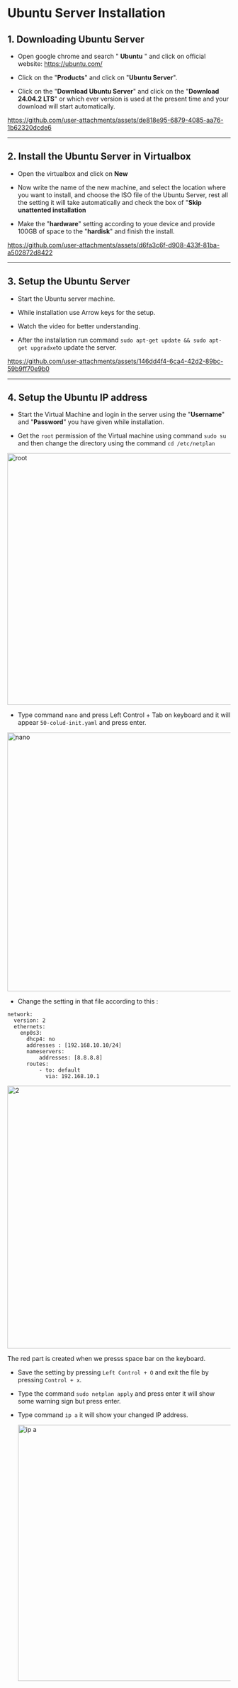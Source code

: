 # Ubuntu Server Installation

## 1. Downloading Ubuntu Server

- Open google chrome and search " **Ubuntu** " and click on official website:  https://ubuntu.com/

- Click on the "**Products**" and click on "**Ubuntu Server**".
  
- Click on the "**Download Ubuntu Server**" and click on the "**Download 24.04.2 LTS**" or which ever version is
  used at the present time and your download will start  automatically.

https://github.com/user-attachments/assets/de818e95-6879-4085-aa76-1b62320dcde6

---

## 2. Install the Ubuntu Server in Virtualbox

- Open the virtualbox and click on **New**
  
- Now write the name of the new machine, and select the location where you want to install, and
  choose the ISO file of the Ubuntu Server, rest all the setting it will take automatically and check the box of "**Skip unattented installation**
  
- Make the "**hardware**" setting according to youe device and provide 100GB of space to the "**hardisk**" and finish the install.

https://github.com/user-attachments/assets/d6fa3c6f-d908-433f-81ba-a502872d8422

---

## 3. Setup the Ubuntu Server

- Start the Ubuntu server machine.
  
- While installation use Arrow keys for the setup.
  
- Watch the video for better understanding.
  
- After the installation run command `sudo apt-get update && sudo apt-get upgradxe`to update the server.
  
https://github.com/user-attachments/assets/146dd4f4-6ca4-42d2-89bc-59b9ff70e9b0

---

## 4. Setup the Ubuntu IP address

- Start the Virtual Machine and login in the server using the "**Username**" and "**Password**" you have given while installation.
  
- Get the `root` permission of the Virtual machine using command `sudo su` and then change the directory using the command `cd /etc/netplan`

<img width="1108" height="568" alt="root " src="https://github.com/user-attachments/assets/fa442d33-d707-4b5b-af76-5aa87f3f9d1a" />

- Type command `nano` and press Left Control + Tab on keyboard and it will appear `50-colud-init.yaml` and press enter.
 
<img width="1095" height="584" alt="nano " src="https://github.com/user-attachments/assets/ea3266b4-5284-4c56-8f3c-5741d39bc913" />


- Change the setting in that file according to this :

```
network:
  version: 2
  ethernets:
    enp0s3:
      dhcp4: no
      addresses : [192.168.10.10/24]
      nameservers: 
          addresses: [8.8.8.8]
      routes: 
          - to: default
            via: 192.168.10.1
```

<img width="921" height="593" alt="2" src="https://github.com/user-attachments/assets/1c7d8333-c5c5-44ed-9c99-feac85de94ea" />

The red part is created when we presss space bar on the keyboard.




- Save the setting by pressing `Left Control + O` and exit the file by pressing `Control + x`.
  
- Type the command `sudo netplan apply` and press enter it will show some warning sign but press enter.

- Type command `ip a` it will show your changed IP address.

  <img width="1109" height="578" alt="ip a" src="https://github.com/user-attachments/assets/c06a8510-89f4-4025-a08f-e282848977c7" />
  
